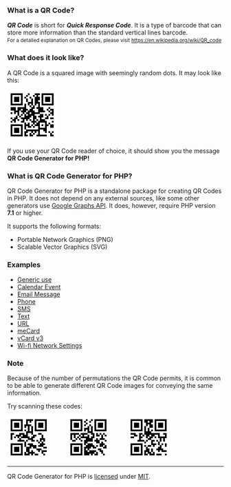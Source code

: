 ### What is a QR Code?

**_QR Code_** is short for **_Quick Response Code_**. It is a type of barcode that can store more information than the standard vertical lines barcode.  
<small>For a detailed explanation on QR Codes, please visit <a href="https://en.wikipedia.org/wiki/QR_code" target="_blank">https://en.wikipedia.org/wiki/QR_code</a></small>

### What does it look like?

A QR Code is a squared image with seemingly random dots. It may look like this:

![QR Code Example](assets/images/QRCODE.png)

If you use your QR Code reader of choice, it should show you the message   
**QR Code Generator for PHP!**

### What is QR Code Generator for PHP?

QR Code Generator for PHP is a standalone package for creating QR Codes in PHP. It does not depend on any external sources, like some other generators use <a href="https://developers.google.com/chart/infographics/docs/qr_codes" target="_blank">Google Graphs API</a>. It does, however, require PHP version **7.1** or higher.

It supports the following formats:

 - Portable Network Graphics (PNG)
 - Scalable Vector Graphics (SVG)
 
### <a id="examples">Examples</a>
 
 - [Generic use](examples/generic-use)
 - [Calendar Event](examples/calendar-event)
 - [Email Message](examples/email-message)
 - [Phone](examples/phone)
 - [SMS](examples/sms)
 - [Text](examples/text)
 - [URL](examples/url)
 - [meCard](examples/me-card)
 - [vCard v3](examples/v-card)
 - [Wi-fi Network Settings](examples/wi-fi)
 
### Note

Because of the number of permutations the QR Code permits, it is common to be able to generate different QR Code images for conveying the same information.

Try scanning these codes:

![Same Code, Different Image](assets/images/random1.png)&nbsp;&nbsp;&nbsp;&nbsp;&nbsp;&nbsp;&nbsp;&nbsp;&nbsp;&nbsp;![Same Code, Different Image](assets/images/random2.png)&nbsp;&nbsp;&nbsp;&nbsp;&nbsp;&nbsp;&nbsp;&nbsp;&nbsp;&nbsp;![Same Code, Different Image](assets/images/random3.png)

---

QR Code Generator for PHP is [licensed](https://github.com/werneckbh/qr-code/blob/master/LICENSE.md) under <a href="https://tldrlegal.com/license/mit-license" target="_blank">MIT</a>. 